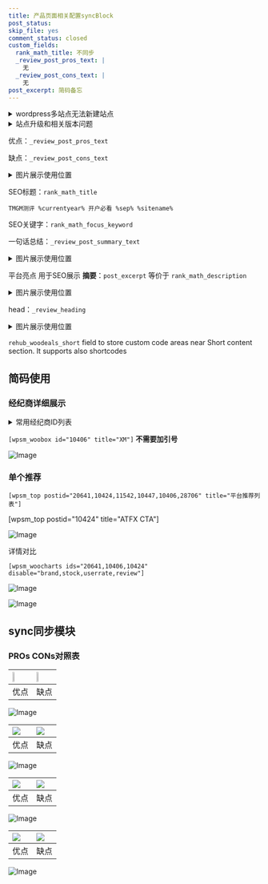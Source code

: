```yaml
---
title: 产品页面相关配置syncBlock
post_status: 
skip_file: yes
comment_status: closed
custom_fields:
  rank_math_title: 不同步
  _review_post_pros_text: |
    无
  _review_post_cons_text: |
    无
post_excerpt: 简码备忘
---
```

<details><summary>wordpress多站点无法新建站点</summary>

<li>和报错需要清理cookies一样的原因</li>
<li>wp-config.php里面<code>define( 'SUBDOMAIN_INSTALL', false );//子域名安装</code></li>
<li>新建子站点是用<code>define( 'SUBDOMAIN_INSTALL', true);//子域名安装</code> 完成以后，改成<code>false</code></li>
</details>

<details><summary>站点升级和相关版本问题</summary>

<p>wordpress：5.9.9
woocommerce：7.5.1
出现问题的地方：主题选项里面>><strong>Product layout >>compact style</strong></p>
<p>如何出现没有用过的字段 导致无法保存。先导出配置 然后进行修改，后面再次恢复即可。</p>
<p>出现部分字段无法显示时，需要返回默认布局后，对产品进行保存就好了。</p>
<p></p>
</details>

优点：`_review_post_pros_text`

缺点：`_review_post_cons_text`

<details><summary>图片展示使用位置</summary>

<img src="https://prod-files-secure.s3.us-west-2.amazonaws.com/39ed1227-6d7d-4570-be36-9ccd4a2c4241/f51d3d83-55d4-4bdf-9604-f37ec77ab556/Untitled.png?X-Amz-Algorithm=AWS4-HMAC-SHA256&X-Amz-Content-Sha256=UNSIGNED-PAYLOAD&X-Amz-Credential=ASIAZI2LB466Z27RZSLE%2F20250212%2Fus-west-2%2Fs3%2Faws4_request&X-Amz-Date=20250212T105523Z&X-Amz-Expires=3600&X-Amz-Security-Token=IQoJb3JpZ2luX2VjEM%2F%2F%2F%2F%2F%2F%2F%2F%2F%2F%2FwEaCXVzLXdlc3QtMiJHMEUCIQC8CvemRYLlbD8OKE0qJpTAV7vzaeMf6z1Srw0ZZ2RI7QIgUJ8AMPNpmhB61E1CMCuw8sIeiLOpkZsb%2BhdrsYgKAi8qiAQI6P%2F%2F%2F%2F%2F%2F%2F%2F%2F%2FARAAGgw2Mzc0MjMxODM4MDUiDFS9HWx1XcLx6dp1RyrcA%2Fud7bIuljVt%2FRNTt5WWgTKJU6DzWcK6r8gI2HCd5dZX%2F1a8qEg4VQgZNage2udt40X2dy%2BXxo84V1G0dEJHHNSaFVlssP5YLVgSiSWhxRIvZrjxE31cPjgZBlZpFzJ5IRZM%2BC1P6ISs4X3Gu2NEWXzVX3fVjEuCr%2FBqEJDy6OmeIhPTXCRqzMXCARD2RqI1sKHIiCJBX%2BP0CYIOQfTlQ3zsJhVMq%2FTlzuz7bKANP5kVMoWD3fztTZEGE2BttYqemoX8q1BaqfckJ41wKb2q9ZUP%2FKOBui3lM33hKZgudUflywBBshEoWmzGID9%2FMBAWOJA%2F11UhG8mttuke3Zxm6KGPsh2g5xOQ8Z1134DZGLiQFNEg6m%2Fxpv%2BzDls1EyKV5naqM%2B7LXPFKA%2FtbBBIptg8TkNWcwnl0pMultTfqe0aDGlM03yrge2j96lAgTb3J9RUf%2B4lFuaNcsXf5Od9cJcJp46yQ%2BsGC%2F4MXFKn%2ByGqeu12h4Ni51EP%2F0s1KOG1a8sv%2FSu1%2FKOMQuut88nMI56fSZp247sysvc48IDLrA2j6eZfE4bsKCg8LUCHTwsWVTx9nt7iSrjGbLhEb0v7QT%2BqadlgiBV1UXIcUs2zQ2LdhwBj25V3TM8AnLsTKMN6Ksb0GOqUBvVdT383jPhRLLRqQ49ammqSW0bA2Zy%2BYj9kqqIhilF%2B%2BjTFMt%2BuzlwB2Q3DuItkzOLEokvaj9Gs6DAklCTRjHxVmNp5ZQr6Y%2FmINHYvq0W3EbPdwiABu6LjeIcrSq7YiUUNMe6uly%2B77o4hRXFXWG%2FU1tLJQCtVmdh1DztyMTLP%2F8V3%2F6ijs8wow%2FliUD2fKvxj3wX8FhiXqlPmeSW1TD9q41Vp8&X-Amz-Signature=86bffab6472fb2c05f9c318fbf163bc6c77d3792c403dd4f69a32251808263dd&X-Amz-SignedHeaders=host&x-id=GetObject" alt="Image">
</details>

SEO标题：`rank_math_title`

`TMGM测评 %currentyear% 开户必看 %sep% %sitename%`

SEO关键字：`rank_math_focus_keyword`

一句话总结：`_review_post_summary_text`

<details><summary>图片展示使用位置</summary>

<img src="https://prod-files-secure.s3.us-west-2.amazonaws.com/39ed1227-6d7d-4570-be36-9ccd4a2c4241/4b96a922-296c-4f4e-8630-d1c870cbce01/Untitled.png?X-Amz-Algorithm=AWS4-HMAC-SHA256&X-Amz-Content-Sha256=UNSIGNED-PAYLOAD&X-Amz-Credential=ASIAZI2LB4666XMQHGFW%2F20250212%2Fus-west-2%2Fs3%2Faws4_request&X-Amz-Date=20250212T105523Z&X-Amz-Expires=3600&X-Amz-Security-Token=IQoJb3JpZ2luX2VjEM%2F%2F%2F%2F%2F%2F%2F%2F%2F%2F%2FwEaCXVzLXdlc3QtMiJHMEUCIQDQzgPtFyWYna9OKU0fgDzSZUe2ds19uHXsDbuOn0GGQQIgO2l9OrrGfiq2DB%2BjwU5%2BzVmOLOeu7Jk6fL%2BfHccrhCwqiAQI6P%2F%2F%2F%2F%2F%2F%2F%2F%2F%2FARAAGgw2Mzc0MjMxODM4MDUiDFIb51W1%2FCghMrh4mircA2QRzThDSC%2FoqwxAkS9TeRbhadXRUVfcoXaxScfFmBi2pTGyWu5puWeCVg5wf%2Fqy4zr9DZgoRddRa0Vw1W8QPu7PwMUSXyAYBH3Xc1vJTKbEiwNpBp4fitOgo5pJtCo%2BzEWy%2FoVYaCI7JD%2FDFIv%2Fx7TD5Ku383z4dyhFcAIVySiL6y0R%2BRngyr2MaOxyL8lpxlUADlQ4IeYydkqUbm3aQ7sLf3%2Fmtue%2BqKryL5HRTwKxt9Msdccn6G0D6941zAEpiF90gv%2FC11cT3m8ftcfDLpiBd%2FoFH8lyA6Y8DneJFBK3OtwEoyF58WD%2BNXaTeTREvIimrIEc9oWtl0eHpRga3f3IdBWSc1gppXjbcnWJmkYKaL8auRfkjc3nqd2Xvb82K5gQfEwMBKdns%2F35CazLBNXabOQ9OcJC1GlCdsiM%2F4eDOZUg3ZLD3Dqi3ULwCQ%2F2R6e24slNaBTBeC85RJTu3V85LqXfjbU0ENJq%2BLtnOhdXL2kXLC9pIUzHiRH3vbkgXKxZFWywAr0QKPd7ef7fqaRW9lSJUahu6hz6qBy3PJrAi1vshE1Ri0jZUDJs7L7MyEYiGKeD4AYIVSGwbpaIFNKZC55EsgtXvELUsOqdVotxXYtqVib%2F9%2Fd3qBp5MIyJsb0GOqUBn8etyWj9g261a3F4QNzvUs1f0JP5J7SuNFnmK5TW4BUqx7Ds%2Fza2OmjwM0XqPAqh6nwg4GApeRxxFE%2Fom8Yb91zMIKExL8n4PPGPi6kuu6PIPhSmKX8MrwDNSzTDv70u1BCDuT3r1FfiXk6XguGhP4vHN79hwX5u%2BHqjOf5jZERVxBOWy9KRu9ibUPwaucoIxR0PbC6HUtkedunt%2BJ1gHvNbkpCF&X-Amz-Signature=1266e61de7a1b61771274adf160f505431e7ea0f221634beb2d4e4c2ae792339&X-Amz-SignedHeaders=host&x-id=GetObject" alt="Image">
</details>

平台亮点 用于SEO展示 **摘要**：`post_excerpt`  等价于 `rank_math_description`

<details><summary>图片展示使用位置</summary>

<img src="https://prod-files-secure.s3.us-west-2.amazonaws.com/39ed1227-6d7d-4570-be36-9ccd4a2c4241/1ee11f63-b60a-4dfe-a7a7-d58ff23b5d88/Untitled.png?X-Amz-Algorithm=AWS4-HMAC-SHA256&X-Amz-Content-Sha256=UNSIGNED-PAYLOAD&X-Amz-Credential=ASIAZI2LB466XS44QRYS%2F20250212%2Fus-west-2%2Fs3%2Faws4_request&X-Amz-Date=20250212T105524Z&X-Amz-Expires=3600&X-Amz-Security-Token=IQoJb3JpZ2luX2VjEM%2F%2F%2F%2F%2F%2F%2F%2F%2F%2F%2FwEaCXVzLXdlc3QtMiJHMEUCIAqZOMyDnsEw%2BbUMFndkaYu%2B3%2FWqb8ZQoG8YvH8oaBNRAiEA2M33bYt9Z8i%2FKfZvKCbHCSuYVfszr6D8uihIHNUls9EqiAQI6P%2F%2F%2F%2F%2F%2F%2F%2F%2F%2FARAAGgw2Mzc0MjMxODM4MDUiDL%2BSYvucdb5TEGWPXyrcA2KnXZ7Oq%2Fsg7Hx2Lzdq%2FU%2Fk0QQkjJY5nsUkvkVaFhF5U7z%2FSaIfXKb2qPpKyaam53JeIsLRbIR9hQyTii8eeth4vQf6WadgWh8aO87dwuB8eimfgxnTw3t%2FjQC8ZYEaHoqfk%2Bd%2FXTxMNX2yIjN9Bj2%2FQXhdpU7cnCVgTJtNsjOwNZW8sk3oW%2B0e0EoIgztTQ2KC0kihWsJtHNvywnE6VgeQDb0hkXE0kO%2Fu%2BR%2FJQvckjy1UBZUCmQuMSg6Vd4tqwcf6nbPT683PWay9b3fZuohCOd5%2BKBTZqvfd4Ltnw5sbkAGEdQyBTAtLkK2yYcMHYM7ChxXqeuV1knyKNzw0kRTyuGcVzhPz%2BlTlp5YWwGMXxONUATq1wHXvxw3LqQEnzhJfxKbI0Dg3QigRMtY6lmCEKZiSqs%2FVNE3hmm%2FtvoxRSmjxpTCZFnlDEN9VJ5apQqeQHqzt8whE0gbtFUh%2F9x1Y6V1f12gQ2GB%2FsvG205G0zWFZcj8CvVA%2BAY1tPJjsU%2BcVfprY84fW%2FvVDONzNZJLXIvDX1zqkd7UoSI%2B%2FlCn7nIwLemkUvwpQX7g4qqGpxVTMfnthb9VNGHU1UIEAMgiQddb2Q7Y7JqnfnJITNgIkiNEnWg3hYQ6WcutDMJiJsb0GOqUB6QQONSkosaeeuys4zbcyQyTeQxZGypEKI22LoDji9L%2FjqqcXHiSp0%2BPqaEtyxMgPYQzk8Vx0BwUAO9N%2FYXrUIATyQg9ksW93bUqSgAgJHD3pWLxhSmLXKT9%2BeCredCm6Hps1wzrUaJGjOCzaprNh%2BCuUNrPN6Apqn%2BSgx%2BMw9QO%2BIPVTtrAF16cIyqjVXSpICMCz9pNlnvJhPVnogkEdsnYQphhD&X-Amz-Signature=5ef3fa10e9e249b23c08d6639b1504f2bdda9f8057171cd9d8914911334ed28f&X-Amz-SignedHeaders=host&x-id=GetObject" alt="Image">
<img src="https://prod-files-secure.s3.us-west-2.amazonaws.com/39ed1227-6d7d-4570-be36-9ccd4a2c4241/ad4118b5-78d8-4fbe-801e-3b29b5d99c01/Untitled.png?X-Amz-Algorithm=AWS4-HMAC-SHA256&X-Amz-Content-Sha256=UNSIGNED-PAYLOAD&X-Amz-Credential=ASIAZI2LB466XS44QRYS%2F20250212%2Fus-west-2%2Fs3%2Faws4_request&X-Amz-Date=20250212T105524Z&X-Amz-Expires=3600&X-Amz-Security-Token=IQoJb3JpZ2luX2VjEM%2F%2F%2F%2F%2F%2F%2F%2F%2F%2F%2FwEaCXVzLXdlc3QtMiJHMEUCIAqZOMyDnsEw%2BbUMFndkaYu%2B3%2FWqb8ZQoG8YvH8oaBNRAiEA2M33bYt9Z8i%2FKfZvKCbHCSuYVfszr6D8uihIHNUls9EqiAQI6P%2F%2F%2F%2F%2F%2F%2F%2F%2F%2FARAAGgw2Mzc0MjMxODM4MDUiDL%2BSYvucdb5TEGWPXyrcA2KnXZ7Oq%2Fsg7Hx2Lzdq%2FU%2Fk0QQkjJY5nsUkvkVaFhF5U7z%2FSaIfXKb2qPpKyaam53JeIsLRbIR9hQyTii8eeth4vQf6WadgWh8aO87dwuB8eimfgxnTw3t%2FjQC8ZYEaHoqfk%2Bd%2FXTxMNX2yIjN9Bj2%2FQXhdpU7cnCVgTJtNsjOwNZW8sk3oW%2B0e0EoIgztTQ2KC0kihWsJtHNvywnE6VgeQDb0hkXE0kO%2Fu%2BR%2FJQvckjy1UBZUCmQuMSg6Vd4tqwcf6nbPT683PWay9b3fZuohCOd5%2BKBTZqvfd4Ltnw5sbkAGEdQyBTAtLkK2yYcMHYM7ChxXqeuV1knyKNzw0kRTyuGcVzhPz%2BlTlp5YWwGMXxONUATq1wHXvxw3LqQEnzhJfxKbI0Dg3QigRMtY6lmCEKZiSqs%2FVNE3hmm%2FtvoxRSmjxpTCZFnlDEN9VJ5apQqeQHqzt8whE0gbtFUh%2F9x1Y6V1f12gQ2GB%2FsvG205G0zWFZcj8CvVA%2BAY1tPJjsU%2BcVfprY84fW%2FvVDONzNZJLXIvDX1zqkd7UoSI%2B%2FlCn7nIwLemkUvwpQX7g4qqGpxVTMfnthb9VNGHU1UIEAMgiQddb2Q7Y7JqnfnJITNgIkiNEnWg3hYQ6WcutDMJiJsb0GOqUB6QQONSkosaeeuys4zbcyQyTeQxZGypEKI22LoDji9L%2FjqqcXHiSp0%2BPqaEtyxMgPYQzk8Vx0BwUAO9N%2FYXrUIATyQg9ksW93bUqSgAgJHD3pWLxhSmLXKT9%2BeCredCm6Hps1wzrUaJGjOCzaprNh%2BCuUNrPN6Apqn%2BSgx%2BMw9QO%2BIPVTtrAF16cIyqjVXSpICMCz9pNlnvJhPVnogkEdsnYQphhD&X-Amz-Signature=3e575590101284a9649f8df345fc2eda04448b8819a9228567e8003a64a6043b&X-Amz-SignedHeaders=host&x-id=GetObject" alt="Image">
<img src="https://prod-files-secure.s3.us-west-2.amazonaws.com/39ed1227-6d7d-4570-be36-9ccd4a2c4241/a38cf7c9-a79c-4b64-9e94-13589fe0758b/Untitled.png?X-Amz-Algorithm=AWS4-HMAC-SHA256&X-Amz-Content-Sha256=UNSIGNED-PAYLOAD&X-Amz-Credential=ASIAZI2LB466XS44QRYS%2F20250212%2Fus-west-2%2Fs3%2Faws4_request&X-Amz-Date=20250212T105524Z&X-Amz-Expires=3600&X-Amz-Security-Token=IQoJb3JpZ2luX2VjEM%2F%2F%2F%2F%2F%2F%2F%2F%2F%2F%2FwEaCXVzLXdlc3QtMiJHMEUCIAqZOMyDnsEw%2BbUMFndkaYu%2B3%2FWqb8ZQoG8YvH8oaBNRAiEA2M33bYt9Z8i%2FKfZvKCbHCSuYVfszr6D8uihIHNUls9EqiAQI6P%2F%2F%2F%2F%2F%2F%2F%2F%2F%2FARAAGgw2Mzc0MjMxODM4MDUiDL%2BSYvucdb5TEGWPXyrcA2KnXZ7Oq%2Fsg7Hx2Lzdq%2FU%2Fk0QQkjJY5nsUkvkVaFhF5U7z%2FSaIfXKb2qPpKyaam53JeIsLRbIR9hQyTii8eeth4vQf6WadgWh8aO87dwuB8eimfgxnTw3t%2FjQC8ZYEaHoqfk%2Bd%2FXTxMNX2yIjN9Bj2%2FQXhdpU7cnCVgTJtNsjOwNZW8sk3oW%2B0e0EoIgztTQ2KC0kihWsJtHNvywnE6VgeQDb0hkXE0kO%2Fu%2BR%2FJQvckjy1UBZUCmQuMSg6Vd4tqwcf6nbPT683PWay9b3fZuohCOd5%2BKBTZqvfd4Ltnw5sbkAGEdQyBTAtLkK2yYcMHYM7ChxXqeuV1knyKNzw0kRTyuGcVzhPz%2BlTlp5YWwGMXxONUATq1wHXvxw3LqQEnzhJfxKbI0Dg3QigRMtY6lmCEKZiSqs%2FVNE3hmm%2FtvoxRSmjxpTCZFnlDEN9VJ5apQqeQHqzt8whE0gbtFUh%2F9x1Y6V1f12gQ2GB%2FsvG205G0zWFZcj8CvVA%2BAY1tPJjsU%2BcVfprY84fW%2FvVDONzNZJLXIvDX1zqkd7UoSI%2B%2FlCn7nIwLemkUvwpQX7g4qqGpxVTMfnthb9VNGHU1UIEAMgiQddb2Q7Y7JqnfnJITNgIkiNEnWg3hYQ6WcutDMJiJsb0GOqUB6QQONSkosaeeuys4zbcyQyTeQxZGypEKI22LoDji9L%2FjqqcXHiSp0%2BPqaEtyxMgPYQzk8Vx0BwUAO9N%2FYXrUIATyQg9ksW93bUqSgAgJHD3pWLxhSmLXKT9%2BeCredCm6Hps1wzrUaJGjOCzaprNh%2BCuUNrPN6Apqn%2BSgx%2BMw9QO%2BIPVTtrAF16cIyqjVXSpICMCz9pNlnvJhPVnogkEdsnYQphhD&X-Amz-Signature=456bb264703d3790f1a1e6075f67db800289072da1fbdd474827f7f6d2d827e0&X-Amz-SignedHeaders=host&x-id=GetObject" alt="Image">
<img src="https://prod-files-secure.s3.us-west-2.amazonaws.com/39ed1227-6d7d-4570-be36-9ccd4a2c4241/7da6fc1e-d2ac-42ae-8c75-cb5749aa18f6/Untitled.png?X-Amz-Algorithm=AWS4-HMAC-SHA256&X-Amz-Content-Sha256=UNSIGNED-PAYLOAD&X-Amz-Credential=ASIAZI2LB466XS44QRYS%2F20250212%2Fus-west-2%2Fs3%2Faws4_request&X-Amz-Date=20250212T105524Z&X-Amz-Expires=3600&X-Amz-Security-Token=IQoJb3JpZ2luX2VjEM%2F%2F%2F%2F%2F%2F%2F%2F%2F%2F%2FwEaCXVzLXdlc3QtMiJHMEUCIAqZOMyDnsEw%2BbUMFndkaYu%2B3%2FWqb8ZQoG8YvH8oaBNRAiEA2M33bYt9Z8i%2FKfZvKCbHCSuYVfszr6D8uihIHNUls9EqiAQI6P%2F%2F%2F%2F%2F%2F%2F%2F%2F%2FARAAGgw2Mzc0MjMxODM4MDUiDL%2BSYvucdb5TEGWPXyrcA2KnXZ7Oq%2Fsg7Hx2Lzdq%2FU%2Fk0QQkjJY5nsUkvkVaFhF5U7z%2FSaIfXKb2qPpKyaam53JeIsLRbIR9hQyTii8eeth4vQf6WadgWh8aO87dwuB8eimfgxnTw3t%2FjQC8ZYEaHoqfk%2Bd%2FXTxMNX2yIjN9Bj2%2FQXhdpU7cnCVgTJtNsjOwNZW8sk3oW%2B0e0EoIgztTQ2KC0kihWsJtHNvywnE6VgeQDb0hkXE0kO%2Fu%2BR%2FJQvckjy1UBZUCmQuMSg6Vd4tqwcf6nbPT683PWay9b3fZuohCOd5%2BKBTZqvfd4Ltnw5sbkAGEdQyBTAtLkK2yYcMHYM7ChxXqeuV1knyKNzw0kRTyuGcVzhPz%2BlTlp5YWwGMXxONUATq1wHXvxw3LqQEnzhJfxKbI0Dg3QigRMtY6lmCEKZiSqs%2FVNE3hmm%2FtvoxRSmjxpTCZFnlDEN9VJ5apQqeQHqzt8whE0gbtFUh%2F9x1Y6V1f12gQ2GB%2FsvG205G0zWFZcj8CvVA%2BAY1tPJjsU%2BcVfprY84fW%2FvVDONzNZJLXIvDX1zqkd7UoSI%2B%2FlCn7nIwLemkUvwpQX7g4qqGpxVTMfnthb9VNGHU1UIEAMgiQddb2Q7Y7JqnfnJITNgIkiNEnWg3hYQ6WcutDMJiJsb0GOqUB6QQONSkosaeeuys4zbcyQyTeQxZGypEKI22LoDji9L%2FjqqcXHiSp0%2BPqaEtyxMgPYQzk8Vx0BwUAO9N%2FYXrUIATyQg9ksW93bUqSgAgJHD3pWLxhSmLXKT9%2BeCredCm6Hps1wzrUaJGjOCzaprNh%2BCuUNrPN6Apqn%2BSgx%2BMw9QO%2BIPVTtrAF16cIyqjVXSpICMCz9pNlnvJhPVnogkEdsnYQphhD&X-Amz-Signature=6fa3ee39b7a33d1394e0190e5c80820dfbcce1858080669cda36e00b82f2cb0c&X-Amz-SignedHeaders=host&x-id=GetObject" alt="Image">
<img src="https://prod-files-secure.s3.us-west-2.amazonaws.com/39ed1227-6d7d-4570-be36-9ccd4a2c4241/7e97f40a-eaee-47f5-b2f9-475f96808fa7/Untitled.png?X-Amz-Algorithm=AWS4-HMAC-SHA256&X-Amz-Content-Sha256=UNSIGNED-PAYLOAD&X-Amz-Credential=ASIAZI2LB466XS44QRYS%2F20250212%2Fus-west-2%2Fs3%2Faws4_request&X-Amz-Date=20250212T105524Z&X-Amz-Expires=3600&X-Amz-Security-Token=IQoJb3JpZ2luX2VjEM%2F%2F%2F%2F%2F%2F%2F%2F%2F%2F%2FwEaCXVzLXdlc3QtMiJHMEUCIAqZOMyDnsEw%2BbUMFndkaYu%2B3%2FWqb8ZQoG8YvH8oaBNRAiEA2M33bYt9Z8i%2FKfZvKCbHCSuYVfszr6D8uihIHNUls9EqiAQI6P%2F%2F%2F%2F%2F%2F%2F%2F%2F%2FARAAGgw2Mzc0MjMxODM4MDUiDL%2BSYvucdb5TEGWPXyrcA2KnXZ7Oq%2Fsg7Hx2Lzdq%2FU%2Fk0QQkjJY5nsUkvkVaFhF5U7z%2FSaIfXKb2qPpKyaam53JeIsLRbIR9hQyTii8eeth4vQf6WadgWh8aO87dwuB8eimfgxnTw3t%2FjQC8ZYEaHoqfk%2Bd%2FXTxMNX2yIjN9Bj2%2FQXhdpU7cnCVgTJtNsjOwNZW8sk3oW%2B0e0EoIgztTQ2KC0kihWsJtHNvywnE6VgeQDb0hkXE0kO%2Fu%2BR%2FJQvckjy1UBZUCmQuMSg6Vd4tqwcf6nbPT683PWay9b3fZuohCOd5%2BKBTZqvfd4Ltnw5sbkAGEdQyBTAtLkK2yYcMHYM7ChxXqeuV1knyKNzw0kRTyuGcVzhPz%2BlTlp5YWwGMXxONUATq1wHXvxw3LqQEnzhJfxKbI0Dg3QigRMtY6lmCEKZiSqs%2FVNE3hmm%2FtvoxRSmjxpTCZFnlDEN9VJ5apQqeQHqzt8whE0gbtFUh%2F9x1Y6V1f12gQ2GB%2FsvG205G0zWFZcj8CvVA%2BAY1tPJjsU%2BcVfprY84fW%2FvVDONzNZJLXIvDX1zqkd7UoSI%2B%2FlCn7nIwLemkUvwpQX7g4qqGpxVTMfnthb9VNGHU1UIEAMgiQddb2Q7Y7JqnfnJITNgIkiNEnWg3hYQ6WcutDMJiJsb0GOqUB6QQONSkosaeeuys4zbcyQyTeQxZGypEKI22LoDji9L%2FjqqcXHiSp0%2BPqaEtyxMgPYQzk8Vx0BwUAO9N%2FYXrUIATyQg9ksW93bUqSgAgJHD3pWLxhSmLXKT9%2BeCredCm6Hps1wzrUaJGjOCzaprNh%2BCuUNrPN6Apqn%2BSgx%2BMw9QO%2BIPVTtrAF16cIyqjVXSpICMCz9pNlnvJhPVnogkEdsnYQphhD&X-Amz-Signature=416ec191da3622b4472e826149a7f950d18512e9b76ec9ac6ab1d479bc7756c5&X-Amz-SignedHeaders=host&x-id=GetObject" alt="Image">
</details>

head：`_review_heading`

<details><summary>图片展示使用位置</summary>

<img src="https://prod-files-secure.s3.us-west-2.amazonaws.com/39ed1227-6d7d-4570-be36-9ccd4a2c4241/3a4650ad-9887-415c-889a-edd51fa54f27/Untitled.png?X-Amz-Algorithm=AWS4-HMAC-SHA256&X-Amz-Content-Sha256=UNSIGNED-PAYLOAD&X-Amz-Credential=ASIAZI2LB466TE34CTFV%2F20250212%2Fus-west-2%2Fs3%2Faws4_request&X-Amz-Date=20250212T105526Z&X-Amz-Expires=3600&X-Amz-Security-Token=IQoJb3JpZ2luX2VjEM%2F%2F%2F%2F%2F%2F%2F%2F%2F%2F%2FwEaCXVzLXdlc3QtMiJGMEQCIGe5nyAmhhP3aGcPRu6n5ZN2i9jQNGEimzI7C24%2BlHxSAiAiQheDEa0ILht1kqIEeA2ucAISaCGt%2BqSrkQ95xKczASqIBAjo%2F%2F%2F%2F%2F%2F%2F%2F%2F%2F8BEAAaDDYzNzQyMzE4MzgwNSIMi6AetObRzV9S2PzbKtwDwZ2a8cUnXopZ318McJhDO%2BFq5FB3tbKnF8okw24u608v5Ge3GE1ZsYDsTihf6r28BOz%2BzIqG%2BpLMrnqctoK7U3ABllrgeIcMKJdqTjkrk%2BXEMhtbcCFVoDEPcXtwx6TKcEFSMbt3xb4aO89b8uot%2F6Negt2AtIo8ifnGlB0Yh5%2FuSp9RnN%2B0L9X9q12tAw9k6LlduMX25ofguU8GwfM8e1aVEf03axa3sVgi%2BMlU1qXcYEYZawkVcd4%2F2UDtq7EGywp4koZ%2B1rblw6iTvQkigvp6X6BvCGi1PSubG%2Br2GrcROGlmaxHZ5zD5Z5qOK4javiGGEoqzqYbaYcsvfUC8oEcbTKYyzyY2qqZ1z2jJvFmTWOzaQtDIcWL7hWUygfIsb0V2eN6Mqif6QXJsTU82SLT%2Bm9WOYzO0TQJabE11mVksTPoexCiOU4rvYWy28zKkliBdSqKK6cCL2FePeM%2F6b9SjzJ0T03Ds%2Bw3V606FUn87UdfZpL2gL85Gct9hM0sPc1Q8PsCaluOV7f13VWIhi5jptUJ9Iw%2F4BuaI18Q%2BMsemcieo5xxOM1B8ezRPiHbcaFPk7J1UrTuKT%2BddpXDOdSdWeNJNKMKkTaEGW4iHvcuhc2gIbR8C8%2FD%2FMMQww4uxvQY6pgHeRHog6al5egUQiQGXZUMSgA4%2BSiL2lmiwN7Y02qNBMMsyEGy75d2TBl3MInkim%2Bao1%2FPXHZj2FiOCv1%2Ba99wraxEg3Z2MJ%2BVAe4jM3hkTZbNmNDOFmE2UZIvKFvv4KKlP9Uci7rnzIgRjHIlEyH2VyqHrJgQ3nFFGgRHVget59NbygeqT2zg%2FyKX6TBJ9YSUeJT%2FsztoP%2BNgvhqKMtrGsMNS%2F9hjq&X-Amz-Signature=7c42e00494a108ac1071df44d2d29b512e660c5adf5453f4f62a768824807f12&X-Amz-SignedHeaders=host&x-id=GetObject" alt="Image">
</details>

`rehub_woodeals_short`	field to store custom code areas near Short content section. It supports also shortcodes



## 简码使用

### 经纪商详细展示

<details><summary>常用经纪商ID列表</summary>

<pre><code class="php">嘉盛 ===> 20641  [wpsm_woobox id="20641" title="嘉盛"]
易信easymarkets ===> 11542  [wpsm_woobox id="11542" title="易信easymarkets"]
ATFX外汇 ===> 10424  [wpsm_woobox id="10424" title="ATFX"]
XM ===> 10406  [wpsm_woobox id="10406" title="XM"]
TMGM ===> 29622  [wpsm_woobox id="29622" title="TMGM"]
HYCM ===> 10447  [wpsm_woobox id="10447" title="HYCM"]
fpmarkets澳福外汇 ===> 20639  [wpsm_woobox id="20639" title="fpmarkets澳福外汇"]</code></pre>
</details>

`[wpsm_woobox id="10406" title="XM"]` **不需要加引号**

![Image](https://prod-files-secure.s3.us-west-2.amazonaws.com/39ed1227-6d7d-4570-be36-9ccd4a2c4241/4f898f9d-0fa7-4e43-acd3-ac6bc7be575a/Untitled.png?X-Amz-Algorithm=AWS4-HMAC-SHA256&X-Amz-Content-Sha256=UNSIGNED-PAYLOAD&X-Amz-Credential=ASIAZI2LB466UTFZPFQT%2F20250212%2Fus-west-2%2Fs3%2Faws4_request&X-Amz-Date=20250212T105521Z&X-Amz-Expires=3600&X-Amz-Security-Token=IQoJb3JpZ2luX2VjEM%2F%2F%2F%2F%2F%2F%2F%2F%2F%2F%2FwEaCXVzLXdlc3QtMiJHMEUCIBuM%2B6wdUqZcMOmZuz02zruK%2BsW8KuQweNzuZiPJWWlJAiEAtvXgmD73fvSkCX0FFrtOHD6%2By6J2E96pvThy5CkbLSYqiAQI6P%2F%2F%2F%2F%2F%2F%2F%2F%2F%2FARAAGgw2Mzc0MjMxODM4MDUiDD4zIhBGwon740bFnCrcA7LimBSNvttcAXjMjg8jmwXDsLdiw4CIItLLpF0vqy07G%2BcDlZouH9sgABMGELgdId2GKYU%2BYOTq8DZZUigNfa7EvS4zg2REkSYF2Db69uEMUMr2BD4MnuG%2BTaGyNYUpVfe96AFxnY3%2BbNqA4BRUspT7QD%2FKLZZDla5y4hEAkpbWPs9UadXST94F8cAcDlcOCfigaHtmDdKRWr9OcOCzMTGxz7o%2F4e3NNej6%2Bx5D8WsYazCj3zXCwaEjULy2ahmzqadj6X7IuhDK%2FcBZdIsRAzynKMX6w91kT4paRyJQLE3FjzqT5Xh8kvnIISJ1DGzOnN2bJmIEEXmZzOPzzDXDBTx1OwLMl0%2BCETenZc1lW4ElZXkTBbR3CjMHjqf2tgJewaiTyQ2we%2FB1SJH%2BgmBupAH5wjgfNSzeruTMzgJ0Nmfb8vXrrqudPFOCAs11fFl3o2XZsE9%2Bdsg0I%2BpOQ3Cwf%2F8SMNFKNdpxBjV6c%2BJ4YT5QBHcevHkvYov6rDIBru%2B4IKvFAgJPpjJWgwpt8Hq5vSo2Zd6ooAx0OSpv%2BwHWbyGJNECAjy5giQP6M6KihIGgX2Y4nFhFtMdgWm03LUbb7qU0XxwlV4DIc5mPwErwxwKhJTXSqN0HbY4ppWKpMOyDsb0GOqUB4X5VTmZelj81bkaj0taurj0FbjIq%2F2IOVI5S9gWofbQ7ZcyLmbPG6WzH4IIvgiHAksxtwwbRUOn1437nJmDRrBESLOxnl%2F%2Bp%2FlXJf%2FLGvRvn01%2BXfNhDf9%2FWQdJHLjkK3WOIBrxewUFWzilztBOQHOAxZwZ8%2B8Urc87R8nwheyCRw0BxgnesFgGi1uTe8F0WQ5Viqoc3NSIu2Cb7adWs56wvvzCg&X-Amz-Signature=e0976eb671892758c9723c77d2e4f8570d7c25c9efc18188bdf09a9082b35794&X-Amz-SignedHeaders=host&x-id=GetObject)

### 单个推荐
`[wpsm_top postid="20641,10424,11542,10447,10406,28706" title="平台推荐列表"]`

[wpsm_top postid="10424" title="ATFX CTA"]

![Image](https://prod-files-secure.s3.us-west-2.amazonaws.com/39ed1227-6d7d-4570-be36-9ccd4a2c4241/5ac620dc-51a8-48b6-b55d-91f47299193c/Untitled.png?X-Amz-Algorithm=AWS4-HMAC-SHA256&X-Amz-Content-Sha256=UNSIGNED-PAYLOAD&X-Amz-Credential=ASIAZI2LB466UTFZPFQT%2F20250212%2Fus-west-2%2Fs3%2Faws4_request&X-Amz-Date=20250212T105521Z&X-Amz-Expires=3600&X-Amz-Security-Token=IQoJb3JpZ2luX2VjEM%2F%2F%2F%2F%2F%2F%2F%2F%2F%2F%2FwEaCXVzLXdlc3QtMiJHMEUCIBuM%2B6wdUqZcMOmZuz02zruK%2BsW8KuQweNzuZiPJWWlJAiEAtvXgmD73fvSkCX0FFrtOHD6%2By6J2E96pvThy5CkbLSYqiAQI6P%2F%2F%2F%2F%2F%2F%2F%2F%2F%2FARAAGgw2Mzc0MjMxODM4MDUiDD4zIhBGwon740bFnCrcA7LimBSNvttcAXjMjg8jmwXDsLdiw4CIItLLpF0vqy07G%2BcDlZouH9sgABMGELgdId2GKYU%2BYOTq8DZZUigNfa7EvS4zg2REkSYF2Db69uEMUMr2BD4MnuG%2BTaGyNYUpVfe96AFxnY3%2BbNqA4BRUspT7QD%2FKLZZDla5y4hEAkpbWPs9UadXST94F8cAcDlcOCfigaHtmDdKRWr9OcOCzMTGxz7o%2F4e3NNej6%2Bx5D8WsYazCj3zXCwaEjULy2ahmzqadj6X7IuhDK%2FcBZdIsRAzynKMX6w91kT4paRyJQLE3FjzqT5Xh8kvnIISJ1DGzOnN2bJmIEEXmZzOPzzDXDBTx1OwLMl0%2BCETenZc1lW4ElZXkTBbR3CjMHjqf2tgJewaiTyQ2we%2FB1SJH%2BgmBupAH5wjgfNSzeruTMzgJ0Nmfb8vXrrqudPFOCAs11fFl3o2XZsE9%2Bdsg0I%2BpOQ3Cwf%2F8SMNFKNdpxBjV6c%2BJ4YT5QBHcevHkvYov6rDIBru%2B4IKvFAgJPpjJWgwpt8Hq5vSo2Zd6ooAx0OSpv%2BwHWbyGJNECAjy5giQP6M6KihIGgX2Y4nFhFtMdgWm03LUbb7qU0XxwlV4DIc5mPwErwxwKhJTXSqN0HbY4ppWKpMOyDsb0GOqUB4X5VTmZelj81bkaj0taurj0FbjIq%2F2IOVI5S9gWofbQ7ZcyLmbPG6WzH4IIvgiHAksxtwwbRUOn1437nJmDRrBESLOxnl%2F%2Bp%2FlXJf%2FLGvRvn01%2BXfNhDf9%2FWQdJHLjkK3WOIBrxewUFWzilztBOQHOAxZwZ8%2B8Urc87R8nwheyCRw0BxgnesFgGi1uTe8F0WQ5Viqoc3NSIu2Cb7adWs56wvvzCg&X-Amz-Signature=0c9563e37180c9a04833b0372f23fc9254fa45abd6d0c193d0753aeac7d1c7e6&X-Amz-SignedHeaders=host&x-id=GetObject)

详情对比

`[wpsm_woocharts ids="20641,10406,10424" disable="brand,stock,userrate,review"]`

![Image](https://prod-files-secure.s3.us-west-2.amazonaws.com/39ed1227-6d7d-4570-be36-9ccd4a2c4241/bf3ba45f-b9f3-4295-8aef-b4a495fd25f4/Untitled.png?X-Amz-Algorithm=AWS4-HMAC-SHA256&X-Amz-Content-Sha256=UNSIGNED-PAYLOAD&X-Amz-Credential=ASIAZI2LB466UTFZPFQT%2F20250212%2Fus-west-2%2Fs3%2Faws4_request&X-Amz-Date=20250212T105521Z&X-Amz-Expires=3600&X-Amz-Security-Token=IQoJb3JpZ2luX2VjEM%2F%2F%2F%2F%2F%2F%2F%2F%2F%2F%2FwEaCXVzLXdlc3QtMiJHMEUCIBuM%2B6wdUqZcMOmZuz02zruK%2BsW8KuQweNzuZiPJWWlJAiEAtvXgmD73fvSkCX0FFrtOHD6%2By6J2E96pvThy5CkbLSYqiAQI6P%2F%2F%2F%2F%2F%2F%2F%2F%2F%2FARAAGgw2Mzc0MjMxODM4MDUiDD4zIhBGwon740bFnCrcA7LimBSNvttcAXjMjg8jmwXDsLdiw4CIItLLpF0vqy07G%2BcDlZouH9sgABMGELgdId2GKYU%2BYOTq8DZZUigNfa7EvS4zg2REkSYF2Db69uEMUMr2BD4MnuG%2BTaGyNYUpVfe96AFxnY3%2BbNqA4BRUspT7QD%2FKLZZDla5y4hEAkpbWPs9UadXST94F8cAcDlcOCfigaHtmDdKRWr9OcOCzMTGxz7o%2F4e3NNej6%2Bx5D8WsYazCj3zXCwaEjULy2ahmzqadj6X7IuhDK%2FcBZdIsRAzynKMX6w91kT4paRyJQLE3FjzqT5Xh8kvnIISJ1DGzOnN2bJmIEEXmZzOPzzDXDBTx1OwLMl0%2BCETenZc1lW4ElZXkTBbR3CjMHjqf2tgJewaiTyQ2we%2FB1SJH%2BgmBupAH5wjgfNSzeruTMzgJ0Nmfb8vXrrqudPFOCAs11fFl3o2XZsE9%2Bdsg0I%2BpOQ3Cwf%2F8SMNFKNdpxBjV6c%2BJ4YT5QBHcevHkvYov6rDIBru%2B4IKvFAgJPpjJWgwpt8Hq5vSo2Zd6ooAx0OSpv%2BwHWbyGJNECAjy5giQP6M6KihIGgX2Y4nFhFtMdgWm03LUbb7qU0XxwlV4DIc5mPwErwxwKhJTXSqN0HbY4ppWKpMOyDsb0GOqUB4X5VTmZelj81bkaj0taurj0FbjIq%2F2IOVI5S9gWofbQ7ZcyLmbPG6WzH4IIvgiHAksxtwwbRUOn1437nJmDRrBESLOxnl%2F%2Bp%2FlXJf%2FLGvRvn01%2BXfNhDf9%2FWQdJHLjkK3WOIBrxewUFWzilztBOQHOAxZwZ8%2B8Urc87R8nwheyCRw0BxgnesFgGi1uTe8F0WQ5Viqoc3NSIu2Cb7adWs56wvvzCg&X-Amz-Signature=4531735a51970ba9670493af218c8fa602602113807ace1c619ba1a717e0bd66&X-Amz-SignedHeaders=host&x-id=GetObject)

![Image](https://prod-files-secure.s3.us-west-2.amazonaws.com/39ed1227-6d7d-4570-be36-9ccd4a2c4241/30bc56ef-f383-4b48-9768-2ebc9e436ec0/Untitled.png?X-Amz-Algorithm=AWS4-HMAC-SHA256&X-Amz-Content-Sha256=UNSIGNED-PAYLOAD&X-Amz-Credential=ASIAZI2LB466UTFZPFQT%2F20250212%2Fus-west-2%2Fs3%2Faws4_request&X-Amz-Date=20250212T105521Z&X-Amz-Expires=3600&X-Amz-Security-Token=IQoJb3JpZ2luX2VjEM%2F%2F%2F%2F%2F%2F%2F%2F%2F%2F%2FwEaCXVzLXdlc3QtMiJHMEUCIBuM%2B6wdUqZcMOmZuz02zruK%2BsW8KuQweNzuZiPJWWlJAiEAtvXgmD73fvSkCX0FFrtOHD6%2By6J2E96pvThy5CkbLSYqiAQI6P%2F%2F%2F%2F%2F%2F%2F%2F%2F%2FARAAGgw2Mzc0MjMxODM4MDUiDD4zIhBGwon740bFnCrcA7LimBSNvttcAXjMjg8jmwXDsLdiw4CIItLLpF0vqy07G%2BcDlZouH9sgABMGELgdId2GKYU%2BYOTq8DZZUigNfa7EvS4zg2REkSYF2Db69uEMUMr2BD4MnuG%2BTaGyNYUpVfe96AFxnY3%2BbNqA4BRUspT7QD%2FKLZZDla5y4hEAkpbWPs9UadXST94F8cAcDlcOCfigaHtmDdKRWr9OcOCzMTGxz7o%2F4e3NNej6%2Bx5D8WsYazCj3zXCwaEjULy2ahmzqadj6X7IuhDK%2FcBZdIsRAzynKMX6w91kT4paRyJQLE3FjzqT5Xh8kvnIISJ1DGzOnN2bJmIEEXmZzOPzzDXDBTx1OwLMl0%2BCETenZc1lW4ElZXkTBbR3CjMHjqf2tgJewaiTyQ2we%2FB1SJH%2BgmBupAH5wjgfNSzeruTMzgJ0Nmfb8vXrrqudPFOCAs11fFl3o2XZsE9%2Bdsg0I%2BpOQ3Cwf%2F8SMNFKNdpxBjV6c%2BJ4YT5QBHcevHkvYov6rDIBru%2B4IKvFAgJPpjJWgwpt8Hq5vSo2Zd6ooAx0OSpv%2BwHWbyGJNECAjy5giQP6M6KihIGgX2Y4nFhFtMdgWm03LUbb7qU0XxwlV4DIc5mPwErwxwKhJTXSqN0HbY4ppWKpMOyDsb0GOqUB4X5VTmZelj81bkaj0taurj0FbjIq%2F2IOVI5S9gWofbQ7ZcyLmbPG6WzH4IIvgiHAksxtwwbRUOn1437nJmDRrBESLOxnl%2F%2Bp%2FlXJf%2FLGvRvn01%2BXfNhDf9%2FWQdJHLjkK3WOIBrxewUFWzilztBOQHOAxZwZ8%2B8Urc87R8nwheyCRw0BxgnesFgGi1uTe8F0WQ5Viqoc3NSIu2Cb7adWs56wvvzCg&X-Amz-Signature=36e540d891fc336955084c36944d4f67945b368fc545b57694b45d8559055099&X-Amz-SignedHeaders=host&x-id=GetObject)

## sync同步模块

### PROs CONs对照表

| <img src="https://cdn.ifttt.fun/gh/jarlin8/OSS@main/icons/customize/pros.svg" height="auto" width="37.3%"> | <img src="https://cdn.ifttt.fun/gh/jarlin8/OSS@main/icons/customize/cons.svg" height="auto" width="28.8%"> |
| :--- | :--- |
| 优点 | 缺点 |

![Image](https://prod-files-secure.s3.us-west-2.amazonaws.com/39ed1227-6d7d-4570-be36-9ccd4a2c4241/8742b755-dfb5-4004-9a5f-d6e561664bd8/Untitled.png?X-Amz-Algorithm=AWS4-HMAC-SHA256&X-Amz-Content-Sha256=UNSIGNED-PAYLOAD&X-Amz-Credential=ASIAZI2LB466UTFZPFQT%2F20250212%2Fus-west-2%2Fs3%2Faws4_request&X-Amz-Date=20250212T105521Z&X-Amz-Expires=3600&X-Amz-Security-Token=IQoJb3JpZ2luX2VjEM%2F%2F%2F%2F%2F%2F%2F%2F%2F%2F%2FwEaCXVzLXdlc3QtMiJHMEUCIBuM%2B6wdUqZcMOmZuz02zruK%2BsW8KuQweNzuZiPJWWlJAiEAtvXgmD73fvSkCX0FFrtOHD6%2By6J2E96pvThy5CkbLSYqiAQI6P%2F%2F%2F%2F%2F%2F%2F%2F%2F%2FARAAGgw2Mzc0MjMxODM4MDUiDD4zIhBGwon740bFnCrcA7LimBSNvttcAXjMjg8jmwXDsLdiw4CIItLLpF0vqy07G%2BcDlZouH9sgABMGELgdId2GKYU%2BYOTq8DZZUigNfa7EvS4zg2REkSYF2Db69uEMUMr2BD4MnuG%2BTaGyNYUpVfe96AFxnY3%2BbNqA4BRUspT7QD%2FKLZZDla5y4hEAkpbWPs9UadXST94F8cAcDlcOCfigaHtmDdKRWr9OcOCzMTGxz7o%2F4e3NNej6%2Bx5D8WsYazCj3zXCwaEjULy2ahmzqadj6X7IuhDK%2FcBZdIsRAzynKMX6w91kT4paRyJQLE3FjzqT5Xh8kvnIISJ1DGzOnN2bJmIEEXmZzOPzzDXDBTx1OwLMl0%2BCETenZc1lW4ElZXkTBbR3CjMHjqf2tgJewaiTyQ2we%2FB1SJH%2BgmBupAH5wjgfNSzeruTMzgJ0Nmfb8vXrrqudPFOCAs11fFl3o2XZsE9%2Bdsg0I%2BpOQ3Cwf%2F8SMNFKNdpxBjV6c%2BJ4YT5QBHcevHkvYov6rDIBru%2B4IKvFAgJPpjJWgwpt8Hq5vSo2Zd6ooAx0OSpv%2BwHWbyGJNECAjy5giQP6M6KihIGgX2Y4nFhFtMdgWm03LUbb7qU0XxwlV4DIc5mPwErwxwKhJTXSqN0HbY4ppWKpMOyDsb0GOqUB4X5VTmZelj81bkaj0taurj0FbjIq%2F2IOVI5S9gWofbQ7ZcyLmbPG6WzH4IIvgiHAksxtwwbRUOn1437nJmDRrBESLOxnl%2F%2Bp%2FlXJf%2FLGvRvn01%2BXfNhDf9%2FWQdJHLjkK3WOIBrxewUFWzilztBOQHOAxZwZ8%2B8Urc87R8nwheyCRw0BxgnesFgGi1uTe8F0WQ5Viqoc3NSIu2Cb7adWs56wvvzCg&X-Amz-Signature=8e19f7ee7eeb6bff42365a5fc398328c2ed710b8802240826c0dfe0e6cefc523&X-Amz-SignedHeaders=host&x-id=GetObject)

| <img src="https://cdn.ifttt.fun/gh/jarlin8/OSS@main/icons/customize/pros1.svg" height="auto"> | <img src="https://cdn.ifttt.fun/gh/jarlin8/OSS@main/icons/customize/cons1.svg" height="auto"> |
| :--- | :--- |
| 优点 | 缺点 |

![Image](https://prod-files-secure.s3.us-west-2.amazonaws.com/39ed1227-6d7d-4570-be36-9ccd4a2c4241/806358f8-c9c4-4e17-bb35-c6c76a5397a5/Untitled.png?X-Amz-Algorithm=AWS4-HMAC-SHA256&X-Amz-Content-Sha256=UNSIGNED-PAYLOAD&X-Amz-Credential=ASIAZI2LB466UTFZPFQT%2F20250212%2Fus-west-2%2Fs3%2Faws4_request&X-Amz-Date=20250212T105521Z&X-Amz-Expires=3600&X-Amz-Security-Token=IQoJb3JpZ2luX2VjEM%2F%2F%2F%2F%2F%2F%2F%2F%2F%2F%2FwEaCXVzLXdlc3QtMiJHMEUCIBuM%2B6wdUqZcMOmZuz02zruK%2BsW8KuQweNzuZiPJWWlJAiEAtvXgmD73fvSkCX0FFrtOHD6%2By6J2E96pvThy5CkbLSYqiAQI6P%2F%2F%2F%2F%2F%2F%2F%2F%2F%2FARAAGgw2Mzc0MjMxODM4MDUiDD4zIhBGwon740bFnCrcA7LimBSNvttcAXjMjg8jmwXDsLdiw4CIItLLpF0vqy07G%2BcDlZouH9sgABMGELgdId2GKYU%2BYOTq8DZZUigNfa7EvS4zg2REkSYF2Db69uEMUMr2BD4MnuG%2BTaGyNYUpVfe96AFxnY3%2BbNqA4BRUspT7QD%2FKLZZDla5y4hEAkpbWPs9UadXST94F8cAcDlcOCfigaHtmDdKRWr9OcOCzMTGxz7o%2F4e3NNej6%2Bx5D8WsYazCj3zXCwaEjULy2ahmzqadj6X7IuhDK%2FcBZdIsRAzynKMX6w91kT4paRyJQLE3FjzqT5Xh8kvnIISJ1DGzOnN2bJmIEEXmZzOPzzDXDBTx1OwLMl0%2BCETenZc1lW4ElZXkTBbR3CjMHjqf2tgJewaiTyQ2we%2FB1SJH%2BgmBupAH5wjgfNSzeruTMzgJ0Nmfb8vXrrqudPFOCAs11fFl3o2XZsE9%2Bdsg0I%2BpOQ3Cwf%2F8SMNFKNdpxBjV6c%2BJ4YT5QBHcevHkvYov6rDIBru%2B4IKvFAgJPpjJWgwpt8Hq5vSo2Zd6ooAx0OSpv%2BwHWbyGJNECAjy5giQP6M6KihIGgX2Y4nFhFtMdgWm03LUbb7qU0XxwlV4DIc5mPwErwxwKhJTXSqN0HbY4ppWKpMOyDsb0GOqUB4X5VTmZelj81bkaj0taurj0FbjIq%2F2IOVI5S9gWofbQ7ZcyLmbPG6WzH4IIvgiHAksxtwwbRUOn1437nJmDRrBESLOxnl%2F%2Bp%2FlXJf%2FLGvRvn01%2BXfNhDf9%2FWQdJHLjkK3WOIBrxewUFWzilztBOQHOAxZwZ8%2B8Urc87R8nwheyCRw0BxgnesFgGi1uTe8F0WQ5Viqoc3NSIu2Cb7adWs56wvvzCg&X-Amz-Signature=fd2428720f491696860b6c451e6fe70c9508c8859fe1d2077ade900ac32f9a7b&X-Amz-SignedHeaders=host&x-id=GetObject)

| <img src="https://cdn.ifttt.fun/gh/jarlin8/OSS@main/icons/customize/pros2.svg" height="auto"> | <img src="https://cdn.ifttt.fun/gh/jarlin8/OSS@main/icons/customize/cons2.svg" height="auto"> |
| :--- | :--- |
| 优点 | 缺点 |

![Image](https://prod-files-secure.s3.us-west-2.amazonaws.com/39ed1227-6d7d-4570-be36-9ccd4a2c4241/a9245ec9-70dd-4005-b534-0d54315fc5f3/Untitled.png?X-Amz-Algorithm=AWS4-HMAC-SHA256&X-Amz-Content-Sha256=UNSIGNED-PAYLOAD&X-Amz-Credential=ASIAZI2LB466UTFZPFQT%2F20250212%2Fus-west-2%2Fs3%2Faws4_request&X-Amz-Date=20250212T105521Z&X-Amz-Expires=3600&X-Amz-Security-Token=IQoJb3JpZ2luX2VjEM%2F%2F%2F%2F%2F%2F%2F%2F%2F%2F%2FwEaCXVzLXdlc3QtMiJHMEUCIBuM%2B6wdUqZcMOmZuz02zruK%2BsW8KuQweNzuZiPJWWlJAiEAtvXgmD73fvSkCX0FFrtOHD6%2By6J2E96pvThy5CkbLSYqiAQI6P%2F%2F%2F%2F%2F%2F%2F%2F%2F%2FARAAGgw2Mzc0MjMxODM4MDUiDD4zIhBGwon740bFnCrcA7LimBSNvttcAXjMjg8jmwXDsLdiw4CIItLLpF0vqy07G%2BcDlZouH9sgABMGELgdId2GKYU%2BYOTq8DZZUigNfa7EvS4zg2REkSYF2Db69uEMUMr2BD4MnuG%2BTaGyNYUpVfe96AFxnY3%2BbNqA4BRUspT7QD%2FKLZZDla5y4hEAkpbWPs9UadXST94F8cAcDlcOCfigaHtmDdKRWr9OcOCzMTGxz7o%2F4e3NNej6%2Bx5D8WsYazCj3zXCwaEjULy2ahmzqadj6X7IuhDK%2FcBZdIsRAzynKMX6w91kT4paRyJQLE3FjzqT5Xh8kvnIISJ1DGzOnN2bJmIEEXmZzOPzzDXDBTx1OwLMl0%2BCETenZc1lW4ElZXkTBbR3CjMHjqf2tgJewaiTyQ2we%2FB1SJH%2BgmBupAH5wjgfNSzeruTMzgJ0Nmfb8vXrrqudPFOCAs11fFl3o2XZsE9%2Bdsg0I%2BpOQ3Cwf%2F8SMNFKNdpxBjV6c%2BJ4YT5QBHcevHkvYov6rDIBru%2B4IKvFAgJPpjJWgwpt8Hq5vSo2Zd6ooAx0OSpv%2BwHWbyGJNECAjy5giQP6M6KihIGgX2Y4nFhFtMdgWm03LUbb7qU0XxwlV4DIc5mPwErwxwKhJTXSqN0HbY4ppWKpMOyDsb0GOqUB4X5VTmZelj81bkaj0taurj0FbjIq%2F2IOVI5S9gWofbQ7ZcyLmbPG6WzH4IIvgiHAksxtwwbRUOn1437nJmDRrBESLOxnl%2F%2Bp%2FlXJf%2FLGvRvn01%2BXfNhDf9%2FWQdJHLjkK3WOIBrxewUFWzilztBOQHOAxZwZ8%2B8Urc87R8nwheyCRw0BxgnesFgGi1uTe8F0WQ5Viqoc3NSIu2Cb7adWs56wvvzCg&X-Amz-Signature=b767bb7820d2399efb66b873e59ad3a4ca406c4c4e704cafd8d42f8eb34cf1e3&X-Amz-SignedHeaders=host&x-id=GetObject)

| <img src="https://cdn.ifttt.fun/gh/jarlin8/OSS@main/icons/customize/pros3.svg" height="auto"> | <img src="https://cdn.ifttt.fun/gh/jarlin8/OSS@main/icons/customize/cons3.svg" height="auto"> |
| :--- | :--- |
| 优点 | 缺点 |

![Image](https://prod-files-secure.s3.us-west-2.amazonaws.com/39ed1227-6d7d-4570-be36-9ccd4a2c4241/e1e580a2-2e5c-4780-9ff4-19c318fc2284/Untitled.png?X-Amz-Algorithm=AWS4-HMAC-SHA256&X-Amz-Content-Sha256=UNSIGNED-PAYLOAD&X-Amz-Credential=ASIAZI2LB466UTFZPFQT%2F20250212%2Fus-west-2%2Fs3%2Faws4_request&X-Amz-Date=20250212T105521Z&X-Amz-Expires=3600&X-Amz-Security-Token=IQoJb3JpZ2luX2VjEM%2F%2F%2F%2F%2F%2F%2F%2F%2F%2F%2FwEaCXVzLXdlc3QtMiJHMEUCIBuM%2B6wdUqZcMOmZuz02zruK%2BsW8KuQweNzuZiPJWWlJAiEAtvXgmD73fvSkCX0FFrtOHD6%2By6J2E96pvThy5CkbLSYqiAQI6P%2F%2F%2F%2F%2F%2F%2F%2F%2F%2FARAAGgw2Mzc0MjMxODM4MDUiDD4zIhBGwon740bFnCrcA7LimBSNvttcAXjMjg8jmwXDsLdiw4CIItLLpF0vqy07G%2BcDlZouH9sgABMGELgdId2GKYU%2BYOTq8DZZUigNfa7EvS4zg2REkSYF2Db69uEMUMr2BD4MnuG%2BTaGyNYUpVfe96AFxnY3%2BbNqA4BRUspT7QD%2FKLZZDla5y4hEAkpbWPs9UadXST94F8cAcDlcOCfigaHtmDdKRWr9OcOCzMTGxz7o%2F4e3NNej6%2Bx5D8WsYazCj3zXCwaEjULy2ahmzqadj6X7IuhDK%2FcBZdIsRAzynKMX6w91kT4paRyJQLE3FjzqT5Xh8kvnIISJ1DGzOnN2bJmIEEXmZzOPzzDXDBTx1OwLMl0%2BCETenZc1lW4ElZXkTBbR3CjMHjqf2tgJewaiTyQ2we%2FB1SJH%2BgmBupAH5wjgfNSzeruTMzgJ0Nmfb8vXrrqudPFOCAs11fFl3o2XZsE9%2Bdsg0I%2BpOQ3Cwf%2F8SMNFKNdpxBjV6c%2BJ4YT5QBHcevHkvYov6rDIBru%2B4IKvFAgJPpjJWgwpt8Hq5vSo2Zd6ooAx0OSpv%2BwHWbyGJNECAjy5giQP6M6KihIGgX2Y4nFhFtMdgWm03LUbb7qU0XxwlV4DIc5mPwErwxwKhJTXSqN0HbY4ppWKpMOyDsb0GOqUB4X5VTmZelj81bkaj0taurj0FbjIq%2F2IOVI5S9gWofbQ7ZcyLmbPG6WzH4IIvgiHAksxtwwbRUOn1437nJmDRrBESLOxnl%2F%2Bp%2FlXJf%2FLGvRvn01%2BXfNhDf9%2FWQdJHLjkK3WOIBrxewUFWzilztBOQHOAxZwZ8%2B8Urc87R8nwheyCRw0BxgnesFgGi1uTe8F0WQ5Viqoc3NSIu2Cb7adWs56wvvzCg&X-Amz-Signature=9e66b2e53a77b179d6823cd0a0d06c3052dfbc7c45f43b1ad2517046531a5f11&X-Amz-SignedHeaders=host&x-id=GetObject)